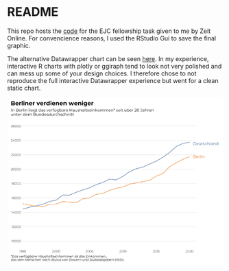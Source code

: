 # README

This repo hosts the [code](https://github.com/LtSalt/ejc-task/blob/main/ejc-task-script.R) for the EJC fellowship task given to me by Zeit Online. For convencience reasons, I used the RStudio Gui to save the final graphic.

The alternative Datawrapper chart can be seen [here](https://www.datawrapper.de/_/w0l1D/). In my experience, interactive R charts with plotly or ggiraph tend to look not very polished and can mess up some of your design choices. I therefore chose to not reproduce the full interactive Datawrapper experience but went for a clean static chart.

![Preview](https://github.com/LtSalt/ejc-task/blob/main/income-comparison.png)

